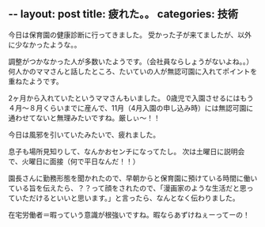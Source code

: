 --
layout: post
title: 疲れた。。
categories: 技術
--

今日は保育園の健康診断に行ってきました。
受かった子が来てましたが、以外に少なかったような。。

調整がつかなかった人が多数いたようです。（会社員ならしょうがないよね。。）
何人かのママさんと話したところ、たいていの人が無認可園に入れてポイントを重ねたようです。

2ヶ月から入れていたというママさんもいました。
0歳児で入園させるにはもう４月～８月くらいまでに産んで、11月（4月入園の申し込み時）には無認可園に通わせてないと無理みたいですね。厳しぃ～！！

今日は風邪を引いていたみたいで、疲れました。

息子も場所見知りして、なんかおセンチになってたし。
次は土曜日に説明会で、火曜日に面接（何で平日なんだ！！）

園長さんに勤務形態を聞かれたので、早朝からと保育園に預けている時間に働いている旨を伝えたら、？？って顔をされたので、「漫画家のような生活だと思っていただけるといいと思います。」と言ったら、なんとなく伝わりました。

在宅労働者＝暇っていう意識が根強いですね。暇ならあずけねぇーってーの！
